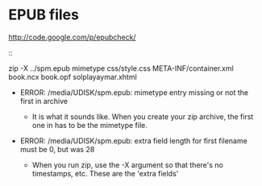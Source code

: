 # EPUB files
<http://code.google.com/p/epubcheck/>

::

 zip -X ../spm.epub mimetype css/style.css META-INF/container.xml book.ncx book.opf solplayaymar.xhtml


* ERROR: /media/UDISK/spm.epub: mimetype entry missing or not the first in archive

  - It is what it sounds like. When you create your zip archive, the first one in has to be the mimetype file.

* ERROR: /media/UDISK/spm.epub: extra field length for first filename must be 0, but was 28

  - When you run zip, use the -X argument so that there's no timestamps, etc. These are the 'extra fields'



